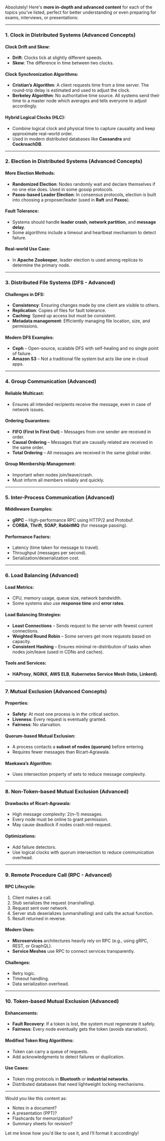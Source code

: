 Absolutely! Here's **more in-depth and advanced content** for each of the topics you've listed, perfect for better understanding or even preparing for exams, interviews, or presentations:

---

### **1. Clock in Distributed Systems (Advanced Concepts)**

#### **Clock Drift and Skew:**
- **Drift**: Clocks tick at slightly different speeds.
- **Skew**: The difference in time between two clocks.

#### **Clock Synchronization Algorithms:**
- **Cristian’s Algorithm**: A client requests time from a time server. The round-trip delay is estimated and used to adjust the clock.
- **Berkeley Algorithm**: No authoritative time source. All systems send their time to a master node which averages and tells everyone to adjust accordingly.

#### **Hybrid Logical Clocks (HLC):**
- Combine logical clock and physical time to capture causality and keep approximate real-world order.
- Used in modern distributed databases like **Cassandra** and **CockroachDB**.

---

### **2. Election in Distributed Systems (Advanced Concepts)**

#### **More Election Methods:**
- **Randomized Election**: Nodes randomly wait and declare themselves if no one else does. Used in some gossip protocols.
- **Paxos-based Leader Election**: In consensus protocols, election is built into choosing a proposer/leader (used in **Raft** and **Paxos**).

#### **Fault Tolerance:**
- Systems should handle **leader crash**, **network partition**, and **message delay**.
- Some algorithms include a timeout and heartbeat mechanism to detect failure.

#### **Real-world Use Case:**
- In **Apache Zookeeper**, leader election is used among replicas to determine the primary node.

---

### **3. Distributed File Systems (DFS - Advanced)**

#### **Challenges in DFS:**
- **Consistency**: Ensuring changes made by one client are visible to others.
- **Replication**: Copies of files for fault tolerance.
- **Caching**: Speed up access but must be consistent.
- **Metadata management**: Efficiently managing file location, size, and permissions.

#### **Modern DFS Examples:**
- **Ceph** – Open-source, scalable DFS with self-healing and no single point of failure.
- **Amazon S3** – Not a traditional file system but acts like one in cloud apps.

---

### **4. Group Communication (Advanced)**

#### **Reliable Multicast:**
- Ensures all intended recipients receive the message, even in case of network issues.

#### **Ordering Guarantees:**
- **FIFO (First In First Out)** – Messages from one sender are received in order.
- **Causal Ordering** – Messages that are causally related are received in the same order.
- **Total Ordering** – All messages are received in the same global order.

#### **Group Membership Management:**
- Important when nodes join/leave/crash.
- Must inform all members reliably and quickly.

---

### **5. Inter-Process Communication (Advanced)**

#### **Middleware Examples:**
- **gRPC** – High-performance RPC using HTTP/2 and Protobuf.
- **CORBA**, **Thrift**, **SOAP**, **RabbitMQ** (for message passing).

#### **Performance Factors:**
- Latency (time taken for message to travel).
- Throughput (messages per second).
- Serialization/deserialization cost.

---

### **6. Load Balancing (Advanced)**

#### **Load Metrics:**
- CPU, memory usage, queue size, network bandwidth.
- Some systems also use **response time** and **error rates**.

#### **Load Balancing Strategies:**
- **Least Connections** – Sends request to the server with fewest current connections.
- **Weighted Round Robin** – Some servers get more requests based on capacity.
- **Consistent Hashing** – Ensures minimal re-distribution of tasks when nodes join/leave (used in CDNs and caches).

#### **Tools and Services:**
- **HAProxy**, **NGINX**, **AWS ELB**, **Kubernetes Service Mesh (Istio, Linkerd)**.

---

### **7. Mutual Exclusion (Advanced Concepts)**

#### **Properties:**
- **Safety**: At most one process is in the critical section.
- **Liveness**: Every request is eventually granted.
- **Fairness**: No starvation.

#### **Quorum-based Mutual Exclusion:**
- A process contacts a **subset of nodes (quorum)** before entering.
- Requires fewer messages than Ricart-Agrawala.

#### **Maekawa’s Algorithm:**
- Uses intersection property of sets to reduce message complexity.

---

### **8. Non-Token-based Mutual Exclusion (Advanced)**

#### **Drawbacks of Ricart-Agrawala:**
- High message complexity: 2(n–1) messages.
- Every node must be online to grant permission.
- May cause deadlock if nodes crash mid-request.

#### **Optimizations:**
- Add failure detectors.
- Use logical clocks with quorum intersection to reduce communication overhead.

---

### **9. Remote Procedure Call (RPC - Advanced)**

#### **RPC Lifecycle:**
1. Client makes a call.
2. Stub serializes the request (marshalling).
3. Request sent over network.
4. Server stub deserializes (unmarshalling) and calls the actual function.
5. Result returned in reverse.

#### **Modern Uses:**
- **Microservices** architectures heavily rely on RPC (e.g., using gRPC, REST, or GraphQL).
- **Service Meshes** use RPC to connect services transparently.

#### **Challenges:**
- Retry logic.
- Timeout handling.
- Data serialization overhead.

---

### **10. Token-based Mutual Exclusion (Advanced)**

#### **Enhancements:**
- **Fault Recovery**: If a token is lost, the system must regenerate it safely.
- **Fairness**: Every node eventually gets the token (avoids starvation).

#### **Modified Token Ring Algorithms:**
- Token can carry a queue of requests.
- Add acknowledgments to detect failures or duplication.

#### **Use Cases:**
- Token ring protocols in **Bluetooth** or **industrial networks**.
- Distributed databases that need lightweight locking mechanisms.

---

Would you like this content as:
- Notes in a document?
- A presentation (PPT)?
- Flashcards for memorization?
- Summary sheets for revision?

Let me know how you'd like to use it, and I’ll format it accordingly!

